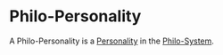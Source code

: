 # Philo-Personality

A Philo-Personality is a [Personality](70000000.md) in the [Philo-System](645001.md).